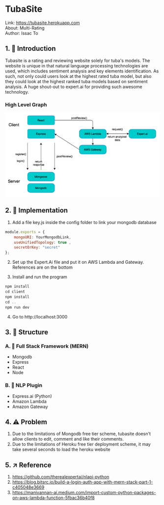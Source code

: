 # TubaSite

Link: https://tubasite.herokuapp.com 
<br/>About: Multi-Rating
<br/>Author: Issac To

## 1. 🎉 Introduction

Tubasite is a rating and reviewing website solely for tuba's models.  The website is unique in that natural language processing technologies are used, which includes sentiment analysis and key elements identification. As such, not only could users look at the highest rated tuba model, but also they could look at the highest ranked tuba models based on sentiment analysis. A huge shout-out to expert.ai for providing such awesome technology.

### High Level Graph

<img src="Images/Graph.png" width="700px">


## 2.  📝 Implementation

1. Add a file key.js inside the config folder to link your mongodb database
``` javascript
module.exports = {
    mongoURI: YourMongodbLink,
    useUnifiedTopology: true ,
    secretOrKey: "secret"
};
```
2. Set up the Expert.Ai file and put it on AWS Lambda and Gateway. References are on the bottom

3. Install and run the program
```javascript 
npm install
cd client
npm install
cd ..
npm run dev  
```

4. Go to http://localhost:3000

## 3. 📌 Structure



### A. 💎 Full Stack Framework (MERN)
* Mongodb
* Express
* React
* Node

### B. 🚀 NLP Plugin
* Express.ai (Python)
* Amazon Lambda
* Amazon Gateway




## 4.  ⚠️ Problem
1. Due to the limitations of Mongodb free tier scheme, tubasite doesn't allow clients to edit, comment and like their comments. 
2. Due to the limitations of Heroku free tier deployment scheme, it may take several seconds to load the heroku website

## 5.  ↗️ Reference
1. https://github.com/therealexpertai/nlapi-python
2. https://blog.bitsrc.io/build-a-login-auth-app-with-mern-stack-part-1-c405048e3669
3. https://manivannan-ai.medium.com/import-custom-python-packages-on-aws-lambda-function-5fbac36b40f8


